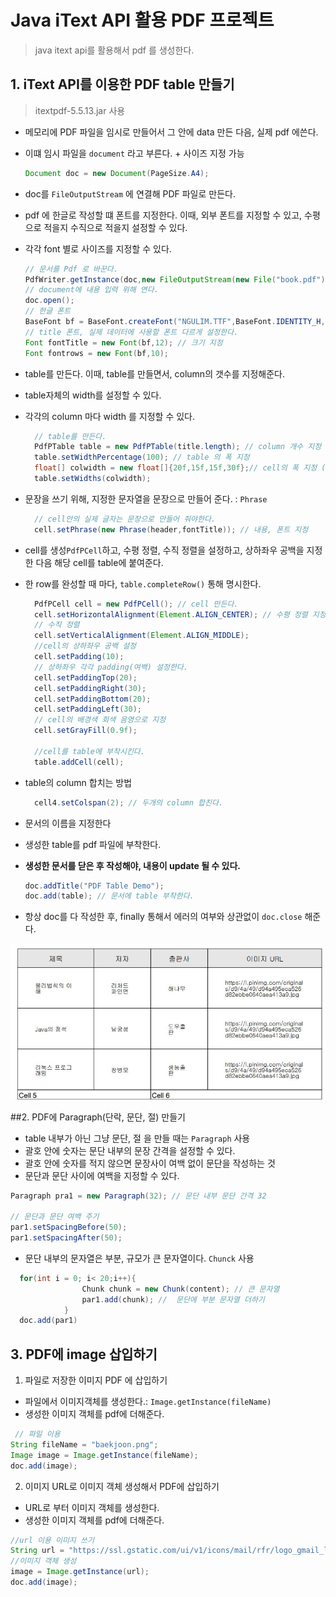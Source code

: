 # Java iText API 활용 PDF 프로젝트
> java itext api를 활용해서 pdf 를 생성한다.

## 1. iText API를 이용한 PDF table 만들기
> itextpdf-5.5.13.jar 사용

- 메모리에 PDF 파일을 임시로 만들어서 그 안에 data 만든 다음, 실제 pdf 에쓴다.
- 이떄 임시 파일을 `document` 라고 부른다. + 사이즈 지정 가능
    ```java
    Document doc = new Document(PageSize.A4);
    ```
- doc를 `FileOutputStream` 에 연결해 PDF 파일로 만든다.
- pdf 에 한글로 작성할 떄 폰트를 지정한다. 이때, 외부 폰트를 지정할 수 있고, 수평으로 적을지 수직으로 적을지 설정할 수 있다.
- 각각 font 별로 사이즈를 지정할 수 있다.  
    ```java
  // 문서를 Pdf 로 바꾼다.
    PdfWriter.getInstance(doc,new FileOutputStream(new File("book.pdf"))); // 이 document를 해당 출력 스트림에 연결해서 pdf 파일로 만든다. (연결만 한것)
    // document에 내용 입력 위해 연다.
    doc.open();
    // 한글 폰트
    BaseFont bf = BaseFont.createFont("NGULIM.TTF",BaseFont.IDENTITY_H,BaseFont.NOT_EMBEDDED) ; // 폰트이름, 수평 작성, 폰트는 외부 폰트이다.
    // title 폰트, 실제 데이터에 사용할 폰트 다르게 설정한다.
    Font fontTitle = new Font(bf,12); // 크기 지정
    Font fontrows = new Font(bf,10);
    ```

- table를 만든다. 이때, table를 만들면서, column의 갯수를 지정해준다.
- table자체의 width를 설정할 수 있다.
- 각각의 column 마다 width 를 지정할 수 있다.
  ```java
    // table를 만든다.
    PdfPTable table = new PdfPTable(title.length); // column 개수 지정 -> title 길이 만큼
    table.setWidthPercentage(100); // table 의 폭 지정
    float[] colwidth = new float[]{20f,15f,15f,30f};// cell의 폭 지정 (column의 폭)
    table.setWidths(colwidth);
  ```
- 문장을 쓰기 위해, 지정한 문자열을 문장으로 만들어 준다. : `Phrase`
  ```java
    // cell안의 실제 글자는 문장으로 만들어 줘야한다.
    cell.setPhrase(new Phrase(header,fontTitle)); // 내용, 폰트 지정
  ```
- cell를 생성`PdfPCell`하고, 수평 정렬, 수직 정렬을 설정하고, 상하좌우 공백을 지정한 다음 해당 cell를 table에 붙여준다. 
- 한 row를 완성할 때 마다, `table.completeRow()` 통해 명시한다.
  ```java
    PdfPCell cell = new PdfPCell(); // cell 만든다.
    cell.setHorizontalAlignment(Element.ALIGN_CENTER); // 수평 정렬 지정
    // 수직 정렬
    cell.setVerticalAlignment(Element.ALIGN_MIDDLE);
    //cell의 상하좌우 공백 설정
    cell.setPadding(10);
    // 상하좌우 각각 padding(여백) 설정한다.
    cell.setPaddingTop(20);
    cell.setPaddingRight(30);
    cell.setPaddingBottom(20);
    cell.setPaddingLeft(30);
    // cell의 배경색 회색 음영으로 지정
    cell.setGrayFill(0.9f);
    
    //cell를 table에 부착시킨다.
    table.addCell(cell);
    ```
           
- table의 column 합치는 방법
  ```java
    cell4.setColspan(2); // 두개의 column 합친다.
  ```
- 문서의 이름을 지정한다
- 생성한 table를 pdf 파일에 부착한다.
- __생성한 문서를 닫은 후 작성해야, 내용이 update 될 수 있다.__  
    ```java
    doc.addTitle("PDF Table Demo");
    doc.add(table); // 문서에 table 부착한다.
    ```  
- 항상 doc를 다 작성한 후, finally 통해서 에러의 여부와 상관없이 `doc.close` 해준다.

![resultbookpdfimg](https://github.com/juyoung810/InflearnJAVA/blob/3d039ced8397115da7fb914cafb3190044b67bf8/JavaTPCProject/img/bookpdfresult.JPG)

##2. PDF에 Paragraph(단락, 문단, 절) 만들기 
- table 내부가 아닌 그냥 문단, 절 을 만들 때는 `Paragraph` 사용
- 괄호 안에 숫자는 문단 내부의 문장 간격을 설정할 수 있다.
- 괄호 안에 숫자를 적지 않으면 문장사이 여백 없이 문단을 작성하는 것  
- 문단과 문단 사이에 여백을 지정할 수 있다.
```java
Paragraph pra1 = new Paragraph(32); // 문단 내부 문단 간격 32
        
// 문단과 문단 여백 주기
par1.setSpacingBefore(50);
par1.setSpacingAfter(50);

```
- 문단 내부의 문자열은 부분, 규모가 큰 문자열이다. `Chunck` 사용
```java
  for(int i = 0; i< 20;i++){
                Chunk chunk = new Chunk(content); // 큰 문자열
                par1.add(chunk); //  문단에 부분 문자열 더하기
            }
  doc.add(par1)
```

## 3. PDF에 image 삽입하기
1. 파일로 저장한 이미지 PDF 에 삽입하기
- 파일에서 이미지객체를 생성한다.: `Image.getInstance(fileName)`
- 생성한 이미지 객체를 pdf에 더해준다.
```java
 // 파일 이용
String fileName = "baekjoon.png";
Image image = Image.getInstance(fileName);
doc.add(image);
```
2. 이미지 URL로 이미지 객체 생성해서 PDF에 삽입하기
- URL로 부터 이미지 객체를 생성한다.
- 생성한 이미지 객체를 pdf에 더해준다.
```java
//url 이용 이미지 쓰기
String url = "https://ssl.gstatic.com/ui/v1/icons/mail/rfr/logo_gmail_lockup_default_1x_r2.png";
//이미지 객체 생성
image = Image.getInstance(url);
doc.add(image);

```

